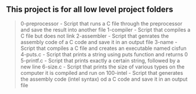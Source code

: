 ## This project is for all low level project folders
> 0-preprocessor - Script that runs a C file through the preprocessor and save the result into another file
> 1-compiler - Script that compiles a C file but does not link
> 2-assembler - Script that genrates the assembly code of a C code and save it in an output file
> 3-name - Script that compiles a C file and creates an executable named cisfun
> 4-puts.c - Script that prints a string using puts function and returns 0
> 5-printf.c - Script that prints exactly a certain string, followed by a new line
> 6-size.c - Script that prints the size of various types on the computer it is compiled and run on
> 100-intel - Script that generates the assembly code (intel syntax) od a C code and save it in an output file
>
